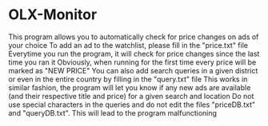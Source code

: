 # OLX-Monitor
 This program allows you to automatically check for price changes on ads of your choice
 To add an ad to the watchlist, please fill in the "price.txt" file
 Everytime you run the program, it will check for price changes since the last time you ran it
 Obviously, when running for the first time every price will be marked as "NEW PRICE"
 You can also add search queries in a given district or even in the entire country by filling in the "query.txt" file
 This works in similar fashion, the program will let you know if any new ads are available (and their respective title and price) for a given search and location
 Do not use special characters in the queries and do not edit the files "priceDB.txt" and "queryDB.txt". This will lead to the program malfunctioning

